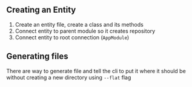 ## Creating an Entity
1. Create an entity file, create a class and its methods
2. Connect entity to parent module so it creates repository
3. Connect entity to root connection (`AppModule`)

## Generating files
There are way to generate file and tell the cli to put it where it should be without creating a new directory using `--flat` flag